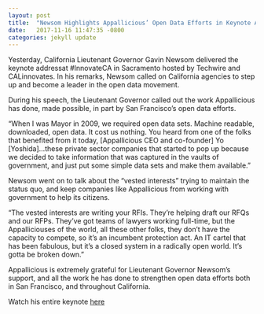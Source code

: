 ```yaml
---
layout: post
title:  "Newsom Highlights Appallicious’ Open Data Efforts in Keynote Address"
date:   2017-11-16 11:47:35 -0800
categories: jekyll update
---
```

Yesterday, California Lieutenant Governor Gavin Newsom delivered the keynote addressat #InnovateCA in Sacramento hosted by Techwire and CALinnovates. In his remarks, Newsom called on California agencies to step up and become a leader in the open data movement.

During his speech, the Lieutenant Governor called out the work Appallicious has done, made possible, in part by San Francisco’s open data efforts.

“When I was Mayor in 2009, we required open data sets. Machine readable, downloaded, open data. It cost us nothing. You heard from one of the folks that benefited from it today, [Appallicious CEO and co-founder] Yo [Yoshida]…these private sector companies that started to pop up because we decided to take information that was captured in the vaults of government, and just put some simple data sets and make them available.”

Newsom went on to talk about the “vested interests” trying to maintain the status quo, and keep companies like Appallicious from working with government to help its citizens.

“The vested interests are writing your RFIs. They’re helping draft our RFQs and our RFPs. They’ve got teams of lawyers working full-time, but the Appalliciouses of the world, all these other folks, they don’t have the capacity to compete, so it’s an incumbent protection act. An IT cartel that has been fabulous, but it’s a closed system in a radically open world. It’s gotta be broken down.”

Appallicious is extremely grateful for Lieutenant Governor Newsom’s support, and all the work he has done to strengthen open data efforts both in San Francisco, and throughout California.

Watch his entire keynote <a href="https://www.youtube.com/watch?feature=player_embedded&v=ZrxeCOus31U#t=1364" target="_blank">here</a>
